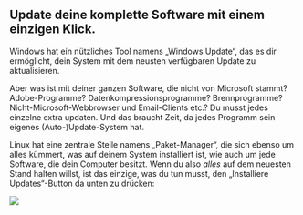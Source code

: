 <?php require("../../entete.php"); ?> <?php require("../../base.php"); ?>

<div id="corps">

<h2>Update deine komplette Software mit einem einzigen Klick.</h2>

<p>Windows hat ein n&uuml;tzliches Tool namens „Windows Update“, das es dir erm&ouml;glicht, dein System mit dem neusten verf&uuml;gbaren Update zu aktualisieren.</p>

<p>Aber was ist mit deiner ganzen Software, die nicht von Microsoft stammt? Adobe-Programme? Datenkompressionsprogramme? Brennprogramme? Nicht-Microsoft-Webbrowser und Email-Clients etc.? Du musst jedes einzelne extra updaten. Und das braucht Zeit, da jedes Programm sein eigenes (Auto-)Update-System hat.</p>

<p>Linux hat eine zentrale Stelle namens „Paket-Manager“, die sich ebenso um alles k&uuml;mmert, was auf deinem System installiert ist, wie auch um jede Software, die dein Computer besitzt. Wenn du also <i>alles</i> auf dem neuesten Stand halten willst, ist das einzige, was du tun musst, den „Installiere Updates“-Button da unten zu dr&uuml;cken:</p>


<img src="Images/global_update.png" />

</div>


